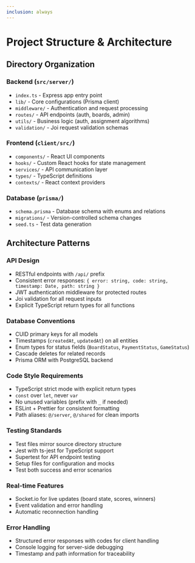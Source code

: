 ```yaml
---
inclusion: always
---
```


# Project Structure & Architecture

## Directory Organization

### Backend (`src/server/`)
- `index.ts` - Express app entry point
- `lib/` - Core configurations (Prisma client)
- `middleware/` - Authentication and request processing
- `routes/` - API endpoints (auth, boards, admin)
- `utils/` - Business logic (auth, assignment algorithms)
- `validation/` - Joi request validation schemas

### Frontend (`client/src/`)
- `components/` - React UI components
- `hooks/` - Custom React hooks for state management
- `services/` - API communication layer
- `types/` - TypeScript definitions
- `contexts/` - React context providers

### Database (`prisma/`)
- `schema.prisma` - Database schema with enums and relations
- `migrations/` - Version-controlled schema changes
- `seed.ts` - Test data generation

## Architecture Patterns

### API Design
- RESTful endpoints with `/api/` prefix
- Consistent error responses: `{ error: string, code: string, timestamp: Date, path: string }`
- JWT authentication middleware for protected routes
- Joi validation for all request inputs
- Explicit TypeScript return types for all functions

### Database Conventions
- CUID primary keys for all models
- Timestamps (`createdAt`, `updatedAt`) on all entities
- Enum types for status fields (`BoardStatus`, `PaymentStatus`, `GameStatus`)
- Cascade deletes for related records
- Prisma ORM with PostgreSQL backend

### Code Style Requirements
- TypeScript strict mode with explicit return types
- `const` over `let`, never `var`
- No unused variables (prefix with `_` if needed)
- ESLint + Prettier for consistent formatting
- Path aliases: `@/server`, `@/shared` for clean imports

### Testing Standards
- Test files mirror source directory structure
- Jest with ts-jest for TypeScript support
- Supertest for API endpoint testing
- Setup files for configuration and mocks
- Test both success and error scenarios

### Real-time Features
- Socket.io for live updates (board state, scores, winners)
- Event validation and error handling
- Automatic reconnection handling

### Error Handling
- Structured error responses with codes for client handling
- Console logging for server-side debugging
- Timestamp and path information for traceability